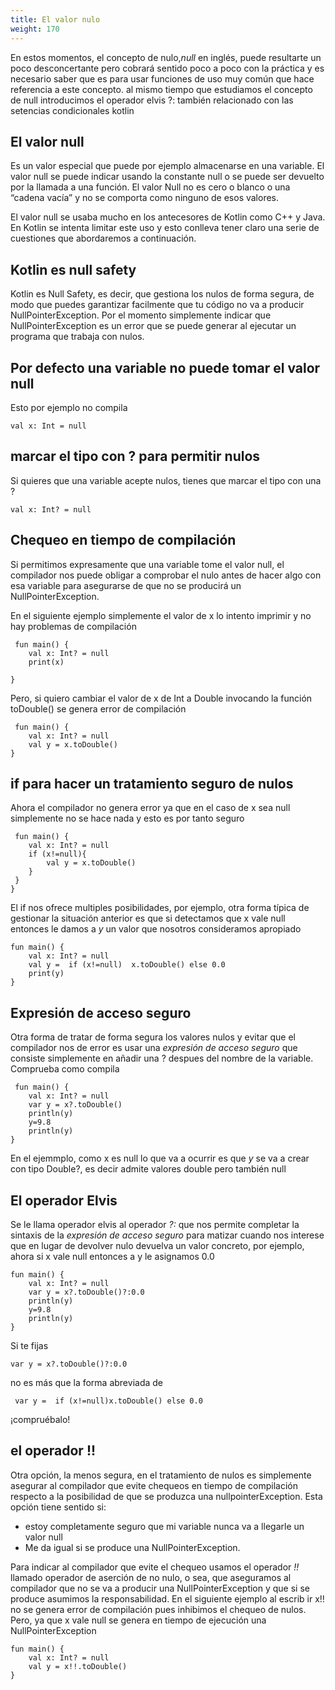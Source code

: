```yaml
---
title: El valor nulo 
weight: 170
---
```

En estos momentos, el concepto de nulo,*null* en inglés,  puede resultarte un poco desconcertante pero cobrará sentido poco a poco con la práctica y es necesario saber que es  para usar funciones de uso muy común que hace referencia a este concepto.
al mismo tiempo que estudiamos el concepto de null introducimos el operador elvis ?: también relacionado con las setencias condicionales kotlin


## El valor null
Es un valor especial que puede por ejemplo almacenarse en una variable. El valor null se puede indicar usando la constante null o se puede ser devuelto por la llamada a una función.  El valor Null no es cero o blanco o una “cadena vacía” y no se comporta como ninguno de esos valores. 

El valor null se usaba mucho en los  antecesores de Kotlin como C++ y Java. En Kotlin se intenta limitar este uso y esto conlleva tener claro una serie de cuestiones que abordaremos a continuación.

## Kotlin es null safety

Kotlin es Null Safety, es decir, que gestiona los nulos de forma segura, de modo que puedes garantizar facilmente que tu código no va a producir NullPointerException. Por el momento simplemente indicar que NullPointerException es un error que se puede generar al ejecutar un programa que trabaja con nulos.

## Por defecto una variable no puede tomar el valor null
Esto por ejemplo no compila
```
val x: Int = null
```
## marcar el tipo con ? para permitir nulos
Si quieres que una variable acepte nulos, tienes que marcar el tipo con una ?
```
val x: Int? = null
```
## Chequeo en tiempo de compilación
Si permitimos expresamente que una variable tome el valor null, el compilador nos puede obligar a comprobar el nulo antes de hacer algo con esa  variable para asegurarse  de que no se producirá un NullPointerException.

En el siguiente ejemplo simplemente el valor de x lo intento imprimir y no hay problemas de compilación
```
 fun main() {
    val x: Int? = null
    print(x)

}
```
Pero, si quiero cambiar el valor de x de Int a Double invocando  la función toDouble() se  genera error de compilación
```
 fun main() {
    val x: Int? = null
    val y = x.toDouble()
}
```
## if para hacer un tratamiento seguro de nulos
Ahora  el compilador no genera error ya que en el caso de x sea null simplemente no se hace nada y esto es por tanto seguro
```
 fun main() {
    val x: Int? = null
    if (x!=null){
        val y = x.toDouble()
    }
 }
}
```
El if nos ofrece multiples posibilidades, por ejemplo, otra forma típica de gestionar la  situación anterior es que si detectamos que x vale null entonces le damos a *y* un valor que nosotros consideramos apropiado
```
fun main() {
    val x: Int? = null
    val y =  if (x!=null)  x.toDouble() else 0.0
    print(y)
}
```

## Expresión de acceso seguro
Otra forma de tratar de forma segura los valores nulos y evitar que el compilador nos de error es usar una *expresión de acceso seguro* que consiste simplemente en añadir una ? despues del nombre de la variable.
Comprueba como compila
```
 fun main() {
    val x: Int? = null
    var y = x?.toDouble()
    println(y)
    y=9.8
    println(y)
}
```
En el ejemmplo, como x es null lo que va a ocurrir es que *y* se va a crear con  tipo Double?, es decir admite valores double pero también null

## El operador Elvis
Se le llama operador elvis al operador *?:* que nos permite completar la sintaxis de la *expresión de acceso seguro* para matizar cuando nos interese que en lugar de devolver nulo devuelva un valor concreto, por ejemplo, ahora si x vale null entonces a y le asignamos 0.0
```
fun main() {
    val x: Int? = null
    var y = x?.toDouble()?:0.0
    println(y)
    y=9.8
    println(y)
}
```
Si te fijas
```
var y = x?.toDouble()?:0.0
```
no es más que la forma abreviada de
```
 var y =  if (x!=null)x.toDouble() else 0.0
```
¡compruébalo!

## el operador !!
Otra opción, la menos segura,  en el tratamiento de nulos es simplemente asegurar al compilador que evite chequeos en tiempo de compilación  respecto a la posibilidad de que se produzca una nullpointerException.
Esta opción tiene sentido si:
- estoy completamente seguro que mi variable nunca va a llegarle un valor null
- Me da igual si se produce una NullPointerException.

Para indicar al compilador que evite el chequeo usamos el operador *!!*  llamado operador de aserción de no nulo, o sea, que aseguramos al compilador que no se va a producir una NullPointerException y que si se produce asumimos la responsabilidad.
En el siguiente ejemplo al escrib ir x!! no se genera error de compilación pues inhibimos el chequeo de nulos. Pero, ya que x vale null se genera en tiempo de ejecución una NullPointerException
```
fun main() {
    val x: Int? = null
    val y = x!!.toDouble()
}
```
